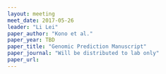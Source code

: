 ```yaml
---
layout: meeting
meet_date: 2017-05-26
leader: "Li Lei"
paper_author: "Kono et al."
paper_year: TBD
paper_title: "Genomic Prediction Manuscript"
paper_journal: "Will be distributed to lab only"
paper_url:
---
```

